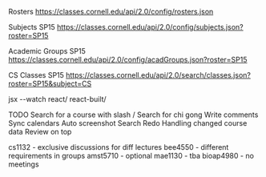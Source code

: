 Rosters
https://classes.cornell.edu/api/2.0/config/rosters.json

Subjects SP15
https://classes.cornell.edu/api/2.0/config/subjects.json?roster=SP15

Academic Groups SP15
https://classes.cornell.edu/api/2.0/config/acadGroups.json?roster=SP15

CS Classes SP15
https://classes.cornell.edu/api/2.0/search/classes.json?roster=SP15&subject=CS

jsx --watch react/ react-built/


TODO
Search for a course with slash /
Search for chi gong
Write comments
Sync calendars
Auto screenshot
Search Redo
Handling changed course data
Review on top

cs1132 - exclusive discussions for diff lectures
bee4550 - different requirements in groups
amst5710 - optional
mae1130 - tba
bioap4980 - no meetings